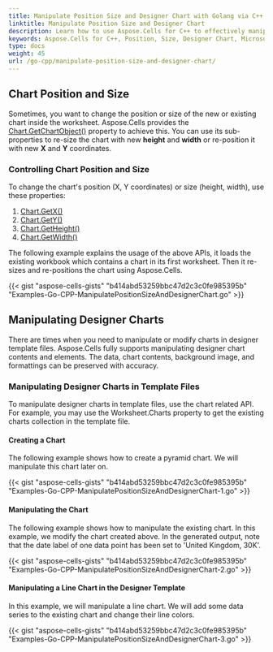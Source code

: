 ```yaml
---
title: Manipulate Position Size and Designer Chart with Golang via C++
linktitle: Manipulate Position Size and Designer Chart
description: Learn how to use Aspose.Cells for C++ to effectively manipulate the position, size, and designer chart in Microsoft Excel. Our guide will demonstrate how to adjust these properties for improved layout and visualization.
keywords: Aspose.Cells for C++, Position, Size, Designer Chart, Microsoft Excel, Layout, Visualization.
type: docs
weight: 45
url: /go-cpp/manipulate-position-size-and-designer-chart/
---
```


## **Chart Position and Size**
Sometimes, you want to change the position or size of the new or existing chart inside the worksheet. Aspose.Cells provides the [Chart.GetChartObject()](https://reference.aspose.com/cells/go-cpp/chart/getchartobject/) property to achieve this. You can use its sub-properties to re-size the chart with new **height** and **width** or re-position it with new **X** and **Y** coordinates.

### **Controlling Chart Position and Size**
To change the chart's position (X, Y coordinates) or size (height, width), use these properties:

1. [Chart.GetX()](https://reference.aspose.com/cells/go-cpp/shape/getx/)
1. [Chart.GetY()](https://reference.aspose.com/cells/go-cpp/shape/gety/)
1. [Chart.GetHeight()](https://reference.aspose.com/cells/go-cpp/shape/getheight/)
1. [Chart.GetWidth()](https://reference.aspose.com/cells/go-cpp/shape/getwidth/)

The following example explains the usage of the above APIs, it loads the existing workbook which contains a chart in its first worksheet. Then it re-sizes and re-positions the chart using Aspose.Cells.

{{< gist "aspose-cells-gists" "b414abd53259bbc47d2c3c0fe985395b" "Examples-Go-CPP-ManipulatePositionSizeAndDesignerChart.go" >}}
## **Manipulating Designer Charts**
There are times when you need to manipulate or modify charts in designer template files. Aspose.Cells fully supports manipulating designer chart contents and elements. The data, chart contents, background image, and formattings can be preserved with accuracy.

### **Manipulating Designer Charts in Template Files**
To manipulate designer charts in template files, use the chart related API. For example, you may use the Worksheet.Charts property to get the existing charts collection in the template file.

#### **Creating a Chart**
The following example shows how to create a pyramid chart. We will manipulate this chart later on.

{{< gist "aspose-cells-gists" "b414abd53259bbc47d2c3c0fe985395b" "Examples-Go-CPP-ManipulatePositionSizeAndDesignerChart-1.go" >}}
#### **Manipulating the Chart**
The following example shows how to manipulate the existing chart. In this example, we modify the chart created above. In the generated output, note that the date label of one data point has been set to 'United Kingdom, 30K'.

{{< gist "aspose-cells-gists" "b414abd53259bbc47d2c3c0fe985395b" "Examples-Go-CPP-ManipulatePositionSizeAndDesignerChart-2.go" >}}
#### **Manipulating a Line Chart in the Designer Template**
In this example, we will manipulate a line chart. We will add some data series to the existing chart and change their line colors.

{{< gist "aspose-cells-gists" "b414abd53259bbc47d2c3c0fe985395b" "Examples-Go-CPP-ManipulatePositionSizeAndDesignerChart-3.go" >}}